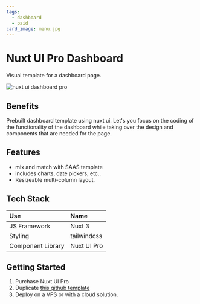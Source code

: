 ```yaml
---
tags:
  - dashboard
  - paid
card_image: menu.jpg
---
```


# Nuxt UI Pro Dashboard

Visual template for a dashboard page.

![nuxt ui dashboard pro](/nuxt-dashboard-pro.png)

## Benefits
Prebuilt dashboard template using nuxt ui. Let's you focus on the coding of the functionality of the dashboard while taking over the design and components that are needed for the page.

## Features
+ mix and match with SAAS template
+ includes charts, date pickers, etc..
+ Resizeable multi-column layout.

## Tech Stack

| Use | Name |
|:--- |:---- |
| JS Framework | Nuxt 3 |
| Styling | tailwindcss |
| Component Library | Nuxt UI Pro |

## Getting Started

1. Purchase Nuxt UI Pro
2. Duplicate [this github template](https://github.com/nuxt-ui-pro/dashboard)
3. Deploy on a VPS or with a cloud solution.